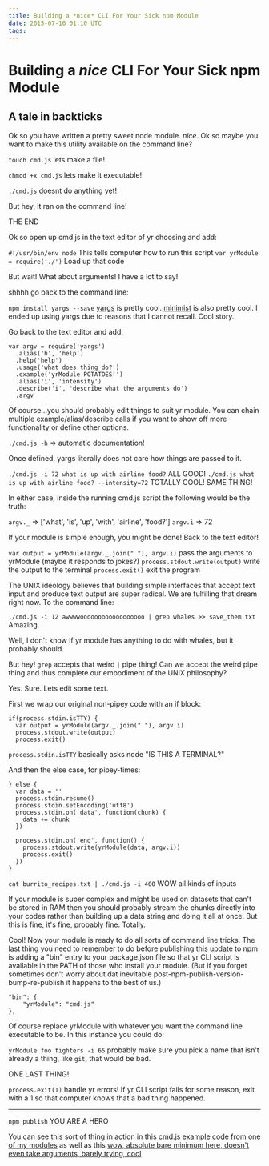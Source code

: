 ```yaml
---
title: Building a *nice* CLI For Your Sick npm Module
date: 2015-07-16 01:10 UTC
tags:
---
```


# Building a *nice* CLI For Your Sick npm Module
## A tale in backticks

Ok so you have written a pretty sweet node module. *nice*. Ok so maybe you want to make this utility available on the command line?

`touch cmd.js` lets make a file!

`chmod +x cmd.js` lets make it executable!

`./cmd.js` doesnt do anything yet!

But hey, it ran on the command line!

THE END

Ok so open up cmd.js in the text editor of yr choosing and add:

`#!/usr/bin/env node` This tells computer how to run this script
`var yrModule = require('./')` Load up that code

But wait! What about arguments! I have a lot to say!

shhhh go back to the command line:

`npm install yargs --save` [yargs](https://www.npmjs.com/package/yargs) is pretty cool. [minimist](https://www.npmjs.com/package/minimist) is also pretty cool. I ended up using yargs due to reasons that I cannot recall. Cool story.

Go back to the text editor and add:

```
var argv = require('yargs')
  .alias('h', 'help')
  .help('help')
  .usage('what does thing do?')
  .example('yrModule POTATOES!')
  .alias('i', 'intensity')
  .describe('i', 'describe what the arguments do')
  .argv
```

Of course...you should probably edit things to suit yr module. You can chain multiple example/alias/describe calls if you want to show off more functionality or define other options.

`./cmd.js -h` => automatic documentation!

Once defined, yargs literally does not care how things are passed to it.

`./cmd.js -i 72 what is up with airline food?` ALL GOOD!
`./cmd.js what is up with airline food? --intensity=72` TOTALLY COOL! SAME THING!

In either case, inside the running cmd.js script the following would be the truth:

`argv._` => ['what', 'is', 'up', 'with', 'airline', 'food?']
`argv.i` => 72

If your module is simple enough, you might be done! Back to the text editor!

`var output = yrModule(argv._.join(" "), argv.i)` pass the arguments to yrModule (maybe it responds to jokes?)
`process.stdout.write(output)` write the output to the terminal
`process.exit()` exit the program

The UNIX ideology believes that building simple interfaces that accept text input and produce text output are super radical. We are fulfilling that dream right now. To the command line:

`./cmd.js -i 12 awwwwoooooooooooooooooo | grep whales >> save_them.txt` Amazing.

Well, I don't know if yr module has anything to do with whales, but it probably should.

But hey! `grep` accepts that weird `|` pipe thing! Can we accept the weird pipe thing and thus complete our embodiment of the UNIX philosophy?

Yes. Sure. Lets edit some text.

First we wrap our original non-pipey code with an if block:

```
if(process.stdin.isTTY) {
  var output = yrModule(argv._.join(" "), argv.i)
  process.stdout.write(output)
  process.exit()
```

`process.stdin.isTTY` basically asks node "IS THIS A TERMINAL?"

And then the else case, for pipey-times:

```
} else {
  var data = ''
  process.stdin.resume()
  process.stdin.setEncoding('utf8')
  process.stdin.on('data', function(chunk) {
    data += chunk
  })

  process.stdin.on('end', function() {
    process.stdout.write(yrModule(data, argv.i))
    process.exit()
  })
}
```

`cat burrito_recipes.txt | ./cmd.js -i 400` WOW all kinds of inputs

If your module is super complex and might be used on datasets that can't be stored in RAM then you should probably stream the chunks directly into your codes rather than building up a data string and doing it all at once. But this is fine, it's fine, probably fine. Totally.

Cool! Now your module is ready to do all sorts of command line tricks. The last thing you need to remember to do before publishing this update to npm is adding a "bin" entry to your package.json file so that yr CLI script is available in the PATH of those who install your module. (But if you forget sometimes don't worry about dat inevitable post-npm-publish-version-bump-re-publish it happens to the best of us.)

```
"bin": {
    "yrModule": "cmd.js"
},
```

Of course replace yrModule with whatever you want the command line executable to be. In this instance you could do:

`yrModule foo fighters -i 65` probably make sure you pick a name that isn't already a thing, like `git`, that would be bad. 

ONE LAST THING!

`process.exit(1)` handle yr errors! If yr CLI script fails for some reason, exit with a 1 so that computer knows that a bad thing happened.

------------------------------

`npm publish` YOU ARE A HERO

You can see this sort of thing in action in this [cmd.js example code from one of my modules](https://github.com/coleww/diacriticize/blob/gh-pages/cmd.js) as well as this [wow, absolute bare minimum here, doesn't even take arguments, barely trying, cool](https://github.com/coleww/mkproj/blob/master/cmd.js)